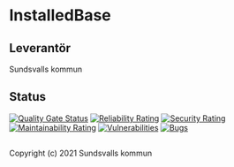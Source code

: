 # InstalledBase

## Leverantör

Sundsvalls kommun

## Status

[![Quality Gate Status](https://sonarcloud.io/api/project_badges/measure?project=Sundsvallskommun_api-service-installedbase&metric=alert_status)](https://sonarcloud.io/summary/new_code?id=Sundsvallskommun_api-service-installedbase)
[![Reliability Rating](https://sonarcloud.io/api/project_badges/measure?project=Sundsvallskommun_api-service-installedbase&metric=reliability_rating)](https://sonarcloud.io/summary/new_code?id=Sundsvallskommun_api-service-installedbase)
[![Security Rating](https://sonarcloud.io/api/project_badges/measure?project=Sundsvallskommun_api-service-installedbase&metric=security_rating)](https://sonarcloud.io/summary/new_code?id=Sundsvallskommun_api-service-installedbase)
[![Maintainability Rating](https://sonarcloud.io/api/project_badges/measure?project=Sundsvallskommun_api-service-installedbase&metric=sqale_rating)](https://sonarcloud.io/summary/new_code?id=Sundsvallskommun_api-service-installedbase)
[![Vulnerabilities](https://sonarcloud.io/api/project_badges/measure?project=Sundsvallskommun_api-service-installedbase&metric=vulnerabilities)](https://sonarcloud.io/summary/new_code?id=Sundsvallskommun_api-service-installedbase)
[![Bugs](https://sonarcloud.io/api/project_badges/measure?project=Sundsvallskommun_api-service-installedbase&metric=bugs)](https://sonarcloud.io/summary/new_code?id=Sundsvallskommun_api-service-installedbase)


## 
Copyright (c) 2021 Sundsvalls kommun
